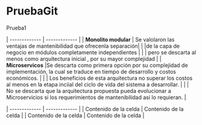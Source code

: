 # PruebaGit
Prueba1

| ------------- | ------------- |
| **Monolito modular** | Se valolaron las ventajas de mantenibilidad que ofrecenla separación|
| |de la capa de negocio en módulos completamente independientes |
|   |               pero se descarta al menos como arquitectura inicial , por su mayor complejidad  |
| **Microservicos** |Se descarta como primera opción por su complejidad de implementación, la cual se traduce en tiempo de desarrollo y costos económicos. |
|  |            Los beneficios de esta arquitectura no superar los costos al menos en la etapa inciial del ciclo de vida del sistema a desarrollar. |
|   |           No se descarta que la arquitectura propuesta pueda evolucionar a Microservicios si los requerimientos de mantenibilidad así lo requieran.   |


| ------------- | ------------- |
| Contenido de la celda  | Contenido de la celda  |
| Contenido de la celda  | Contenido de la celda  |
